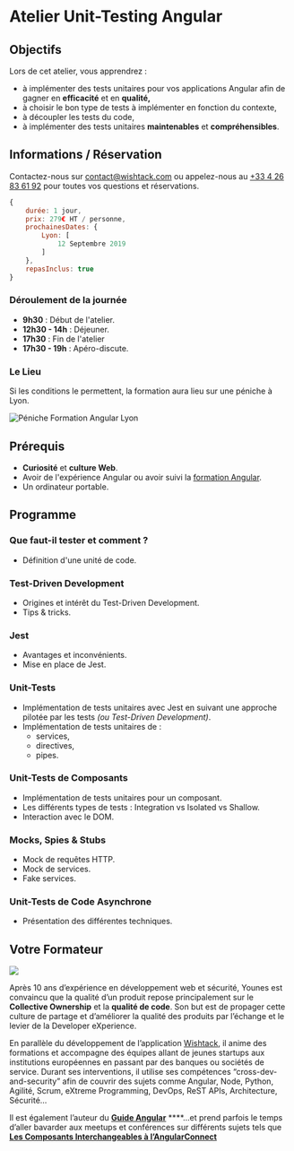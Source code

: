 # Atelier Unit-Testing Angular

## Objectifs

Lors de cet atelier, vous apprendrez :

* à implémenter des tests unitaires pour vos applications Angular afin de gagner en **efficacité** et en **qualité,**
* à choisir le bon type de tests à implémenter en fonction du contexte,
* à découpler les tests du code,
* à implémenter des tests unitaires **maintenables** et **compréhensibles**.

## Informations / Réservation

Contactez-nous sur [contact@wishtack.com](mailto:contact@wishtack.com) ou appelez-nous au [+33 4 26 83 61 92](tel:+33426836192) pour toutes vos questions et réservations.

```javascript
{
    durée: 1 jour,
    prix: 279€ HT / personne,
    prochainesDates: {
        Lyon: [
            12 Septembre 2019
        ]
    },
    repasInclus: true
}
```

### Déroulement de la journée

* **9h30** : Début de l'atelier.
* **12h30 - 14h** : Déjeuner.
* **17h30** : Fin de l'atelier
* **17h30 - 19h** : Apéro-discute.

### Le Lieu

Si les conditions le permettent, la formation aura lieu sur une péniche à Lyon.

![P&#xE9;niche Formation Angular Lyon](../.gitbook/assets/peniche-lyon.png)

## Prérequis

* **Curiosité** et **culture Web**.
* Avoir de l'expérience Angular ou avoir suivi la [formation Angular](formation-angular.md).
* Un ordinateur portable.

## Programme

### Que faut-il tester et comment ?

* Définition d'une unité de code.

### Test-Driven Development

* Origines et intérêt du Test-Driven Development.
* Tips & tricks.

### Jest

* Avantages et inconvénients.
* Mise en place de Jest.

### Unit-Tests

* Implémentation de tests unitaires avec Jest en suivant une approche pilotée par les tests _\(ou Test-Driven Development\)_.
* Implémentation de tests unitaires de :
  * services,
  * directives,
  * pipes.

### Unit-Tests de Composants

* Implémentation de tests unitaires pour un composant.
* Les différents types de tests : Integration vs Isolated vs Shallow.
* Interaction avec le DOM.

### Mocks, Spies & Stubs

* Mock de requêtes HTTP.
* Mock de services.
* Fake services.

### Unit-Tests de Code Asynchrone

* Présentation des différentes techniques.

## Votre Formateur

![](../.gitbook/assets/younes-circle-small.png)

Après 10 ans d’expérience en développement web et sécurité, Younes est convaincu que la qualité d’un produit repose principalement sur le **Collective Ownership** et la **qualité de code**. Son but est de propager cette culture de partage et d’améliorer la qualité des produits par l’échange et le levier de la Developer eXperience.

En parallèle du développement de l’application [Wishtack](https://www.wishtack.com/), il anime des formations et accompagne des équipes allant de jeunes startups aux institutions européennes en passant par des banques ou sociétés de service. Durant ses interventions, il utilise ses compétences “cross-dev-and-security” afin de couvrir des sujets comme Angular, Node, Python, Agilité, Scrum, eXtreme Programming, DevOps, ReST APIs, Architecture, Sécurité…

Il est également l’auteur du [**Guide Angular**](https://guide-angular.wishtack.io/) ****…et prend parfois le temps d’aller bavarder aux meetups et conférences sur différents sujets tels que [**Les Composants Interchangeables à l’AngularConnect**](https://youtu.be/nX_HhiqmFAI)

